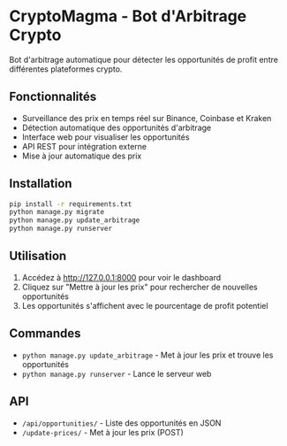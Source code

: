 # CryptoMagma - Bot d'Arbitrage Crypto

Bot d'arbitrage automatique pour détecter les opportunités de profit entre différentes plateformes crypto.

## Fonctionnalités

- Surveillance des prix en temps réel sur Binance, Coinbase et Kraken
- Détection automatique des opportunités d'arbitrage
- Interface web pour visualiser les opportunités
- API REST pour intégration externe
- Mise à jour automatique des prix

## Installation

```bash
pip install -r requirements.txt
python manage.py migrate
python manage.py update_arbitrage
python manage.py runserver
```

## Utilisation

1. Accédez à http://127.0.0.1:8000 pour voir le dashboard
2. Cliquez sur "Mettre à jour les prix" pour rechercher de nouvelles opportunités
3. Les opportunités s'affichent avec le pourcentage de profit potentiel

## Commandes

- `python manage.py update_arbitrage` - Met à jour les prix et trouve les opportunités
- `python manage.py runserver` - Lance le serveur web

## API

- `/api/opportunities/` - Liste des opportunités en JSON
- `/update-prices/` - Met à jour les prix (POST)
